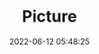 ---
weight: 1
images:
- /images/edited/13.jpeg
title: Picture
date: 2022-06-12 05:48:25
tags: [luminarneo,work,ILCE7M3,53.0]
---